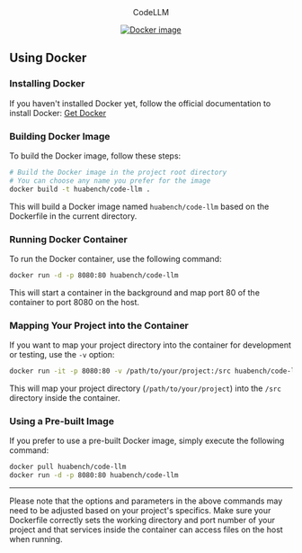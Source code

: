 <div align="center">
  CodeLLM
</div>

<p align="center">
  <a href="https://hub.docker.com/repository/docker/huabench/code-llm/general">
    <img alt="Docker image" title="Docker image" src="https://img.shields.io/badge/docker-%230db7ed.svg?style=for-the-badge&logo=docker&logoColor=white"/></a>
</p>


## Using Docker

### Installing Docker

If you haven't installed Docker yet, follow the official documentation to install Docker: [Get Docker](https://docs.docker.com/get-docker/)

### Building Docker Image

To build the Docker image, follow these steps:

```bash
# Build the Docker image in the project root directory
# You can choose any name you prefer for the image
docker build -t huabench/code-llm .
```

This will build a Docker image named `huabench/code-llm` based on the Dockerfile in the current directory.

### Running Docker Container

To run the Docker container, use the following command:

```bash
docker run -d -p 8080:80 huabench/code-llm
```

This will start a container in the background and map port 80 of the container to port 8080 on the host.

### Mapping Your Project into the Container

If you want to map your project directory into the container for development or testing, use the `-v` option:

```bash
docker run -it -p 8080:80 -v /path/to/your/project:/src huabench/code-llm /bin/bash
```

This will map your project directory (`/path/to/your/project`) into the `/src` directory inside the container.

### Using a Pre-built Image

If you prefer to use a pre-built Docker image, simply execute the following command:

```bash
docker pull huabench/code-llm
docker run -d -p 8080:80 huabench/code-llm
```

------

Please note that the options and parameters in the above commands may need to be adjusted based on your project's specifics. Make sure your Dockerfile correctly sets the working directory and port number of your project and that services inside the container can access files on the host when running.
